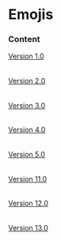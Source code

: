 # Emojis
### Content
[Version 1.0](https://github.com/pan123sel/raspisai/blob/main/sixescatalog/emoji/v1)
######
[Version 2.0](https://github.com/pan123sel/raspisai/blob/main/sixescatalog/emoji/v2)
######
[Version 3.0](https://github.com/pan123sel/raspisai/blob/main/sixescatalog/emoji/v3)
######
[Version 4.0](https://github.com/pan123sel/raspisai/blob/main/sixescatalog/emoji/v4)
######
[Version 5.0](https://github.com/pan123sel/raspisai/blob/main/sixescatalog/emoji/v5)
######
[Version 11.0](https://github.com/pan123sel/raspisai/blob/main/sixescatalog/emoji/v11)
######
[Version 12.0](https://github.com/pan123sel/raspisai/blob/main/sixescatalog/emoji/v12)
######
[Version 13.0](https://github.com/pan123sel/raspisai/blob/main/sixescatalog/emojirecord)


